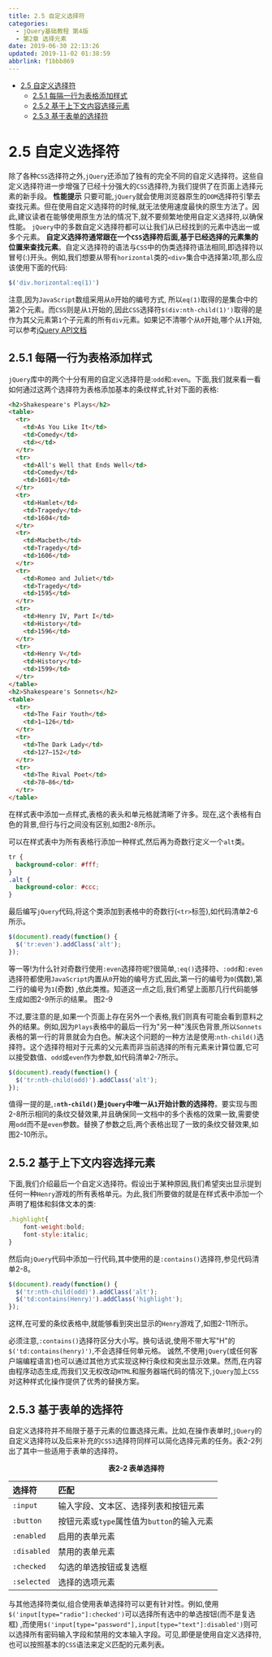 ```yaml
---
title: 2.5 自定义选择符
categories: 
  - jQuery基础教程 第4版
  - 第2章 选择元素
date: 2019-06-30 22:13:26
updated: 2019-11-02 01:38:59
abbrlink: f1bbb869
---
```

- [2.5 自定义选择符](/ReadingNotes/f1bbb869/#2-5-自定义选择符)
    - [2.5.1 每隔一行为表格添加样式](/ReadingNotes/f1bbb869/#2-5-1-每隔一行为表格添加样式)
    - [2.5.2 基于上下文内容选择元素](/ReadingNotes/f1bbb869/#2-5-2-基于上下文内容选择元素)
    - [2.5.3 基于表单的选择符](/ReadingNotes/f1bbb869/#2-5-3-基于表单的选择符)

<!--more-->
<script src="https://cdn.bootcss.com/jquery/3.4.0/jquery.slim.min.js"></script>
<script>$(document).ready(function () {$(".post-body > ul:nth-child(1)").hide();});</script>

<!--end-->
# 2.5 自定义选择符 #
除了各种`CSS`选择符之外,`jQuery`还添加了独有的完全不同的自定义选择符。这些自定义选择符进一步增强了已经十分强大的`CSS`选择符,为我们提供了在页面上选择元素的新手段。
**性能提示**
只要可能,`jQuery`就会使用浏览器原生的`DOM`选择符引擎去查找元素。但在使用自定义选择符的时候,就无法使用速度最快的原生方法了。因此,建议读者在能够使用原生方法的情况下,就不要频繁地使用自定义选择符,以确保性能。
`jQuery`中的多数自定义选择符都可以让我们从已经找到的元素中选出一或多个元素。
**自定义选择符通常跟在一个`CSS`选择符后面,基于已经选择的元素集的位置来查找元素**。自定义选择符的语法与`CSS`中的伪类选择符语法相同,即选择符以冒号(:)开头。例如,我们想要从带有`horizontal`类的`<div>`集合中选择第`2`项,那么应该使用下面的代码:
```javascript
$('div.horizontal:eq(1)') 
```
注意,因为`JavaScript`数组采用从`0`开始的编号方式, 所以`eq(1)`取得的是集合中的第2个元素。而`CSS`则是从`1`开始的,因此`CSS`选择符`$(div:nth-child(1)')`取得的是作为其父元素第`1`个子元素的所有`div`元素。如果记不清哪个从`0`开始,哪个从`1`开始,可以参考[jQuery API文档](http://api.jquery.com/category/selectors/)
## 2.5.1 每隔一行为表格添加样式 ##
`jQuery`库中的两个十分有用的自定义选择符是:`odd`和:`even`。下面,我们就来看一看如何通过这两个选择符为表格添加基本的条纹样式,针对下面的表格:
```html
<h2>Shakespeare's Plays</h2>
<table>
  <tr>
    <td>As You Like It</td>
    <td>Comedy</td>
    <td></td>
  </tr>
  <tr>
    <td>All's Well that Ends Well</td>
    <td>Comedy</td>
    <td>1601</td>
  </tr>
  <tr>
    <td>Hamlet</td>
    <td>Tragedy</td>
    <td>1604</td>
  </tr>
  <tr>
    <td>Macbeth</td>
    <td>Tragedy</td>
    <td>1606</td>
  </tr>
  <tr>
    <td>Romeo and Juliet</td>
    <td>Tragedy</td>
    <td>1595</td>
  </tr>
  <tr>
    <td>Henry IV, Part I</td>
    <td>History</td>
    <td>1596</td>
  </tr>
  <tr>
    <td>Henry V</td>
    <td>History</td>
    <td>1599</td>
  </tr>
</table>
<h2>Shakespeare's Sonnets</h2>
<table>
  <tr>
    <td>The Fair Youth</td>
    <td>1–126</td>
  </tr>
  <tr>
    <td>The Dark Lady</td>
    <td>127–152</td>
  </tr>
  <tr>
    <td>The Rival Poet</td>
    <td>78–86</td>
  </tr>
</table>
```
在样式表中添加一点样式,表格的表头和单元格就清晰了许多。现在,这个表格有白色的背景,但行与行之间没有区别,如图2-8所示。

可以在样式表中为所有表格行添加一种样式,然后再为奇数行定义一个`alt`类。
```css
tr { 
  background-color: #fff;  
} 
.alt { 
  background-color: #ccc;  
} 
```
最后编写`jQuery`代码,将这个类添加到表格中的奇数行(`<tr>`标签),如代码清单2-6所示。
```javascript
$(document).ready(function() { 
  $('tr:even').addClass('alt'); 
}); 
```
等一等!为什么针对奇数行使用`:even`选择符呢?很简单,`:eq()`选择符、`:odd`和`:even`选择符都使用`JavaScript`内置从`0`开始的编号方式,因此,第一行的编号为`0`(偶数),第二行的编号为`1`(奇数) ,依此类推。知道这一点之后,我们希望上面那几行代码能够生成如图2-9所示的结果。
图2-9

不过,要注意的是,如果一个页面上存在另外一个表格,我们则真有可能会看到意料之外的结果。例如,因为`Plays`表格中的最后一行为"另一种"浅灰色背景,所以`Sonnets`表格的第一行的背景就会为白色。解决这个问题的一种方法是使用:`nth-child()`选择符。这个选择符相对于元素的父元素而非当前选择的所有元素来计算位置,它可以接受数值、`odd`或`even`作为参数,如代码清单2-7所示。
```javascript
$(document).ready(function() { 
  $('tr:nth-child(odd)').addClass('alt'); 
}); 
```
值得一提的是,**`:nth-child()`是`jQuery`中唯一从`1`开始计数的选择符**。要实现与图2-8所示相同的条纹交替效果,并且确保同一文档中的多个表格的效果一致,需要使用`odd`而不是`even`参数。替换了参数之后,两个表格出现了一致的条纹交替效果,如图2-10所示。
## 2.5.2 基于上下文内容选择元素 ##
下面,我们介绍最后一个自定义选择符。假设出于某种原因,我们希望突出显示提到任何一种`Henry`游戏的所有表格单元。为此,我们所要做的就是在样式表中添加一个声明了粗体和斜体文本的类:
```javascript
.highlight{
    font-weight:bold;
    font-style:italic;
}
```
然后向`jQuery`代码中添加一行代码,其中使用的是`:contains()`选择符,参见代码清单2-8。
```javascript
$(document).ready(function() { 
  $('tr:nth-child(odd)').addClass('alt'); 
  $('td:contains(Henry)').addClass('highlight'); 
}); 
```
这样,在可爱的条纹表格中,就能够看到突出显示的`Henry`游戏了,如图2-11所示。

必须注意,`:contains()`选择符区分大小写。换句话说,使用不带大写"H"的`$('td:contains(henry)')`,不会选择任何单元格。
诚然,不使用`jQuery`(或任何客户端编程语言)也可以通过其他方式实现这种行条纹和突出显示效果。然而,在内容由程序动态生成,而我们又无权改动`HTML`和服务器端代码的情况下,`jQuery`加上`CSS`对这种样式化操作提供了优秀的替换方案。
## 2.5.3 基于表单的选择符 ##
自定义选择符并不局限于基于元素的位置选择元素。比如,在操作表单时,`jQuery`的自定义选择符以及后来补充的`CSS3`选择符同样可以简化选择元素的任务。表2-2列出了其中一些适用于表单的选择符。
<center><strong>表2-2 表单选择符 </strong></center>

|选择符|匹配 |
|:---|:---|
|`:input`|输入字段、文本区、选择列表和按钮元素 |
|`:button`|按钮元素或`type`属性值为`button`的输入元素 |
|`:enabled`|启用的表单元素 |
|`:disabled`|禁用的表单元素 |
|`:checked`|勾选的单选按钮或复选框 |
|`:selected`|选择的选项元素| 

与其他选择符类似,组合使用表单选择符可以更有针对性。例如,使用`$('input[type="radio"]:checked')`可以选择所有选中的单选按钮(而不是复选框) ,而使用`$('input[type="password"],input[type="text"]:disabled')`则可以选择所有密码输入字段和禁用的文本输入字段。可见,即便是使用自定义选择符,也可以按照基本的`CSS`语法来定义匹配的元素列表。

